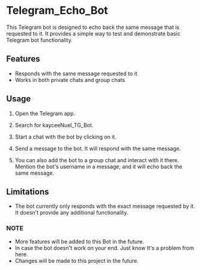 # Telegram_Echo_Bot

This Telegram bot is designed to echo back the same message that is requested to it. It provides a simple way to test and demonstrate basic Telegram bot functionality.

## Features
- Responds with the same message requested to it
- Works in both private chats and group chats

## Usage

1. Open the Telegram app.

2. Search for kayceeNuel_TG_Bot. 

3. Start a chat with the bot by clicking on it.

4. Send a message to the bot. It will respond with the same message.

5. You can also add the bot to a group chat and interact with it there. Mention the bot's username in a message, and it will echo back the same message.

## Limitations

- The bot currently only responds with the exact message requested by it. It doesn't provide any additional functionality.

### NOTE
- More features will be added to this Bot in the future.
- In case the bot doesn't work on your end. Just know It's a problem from here.
- Changes will be made to this project in the future.
